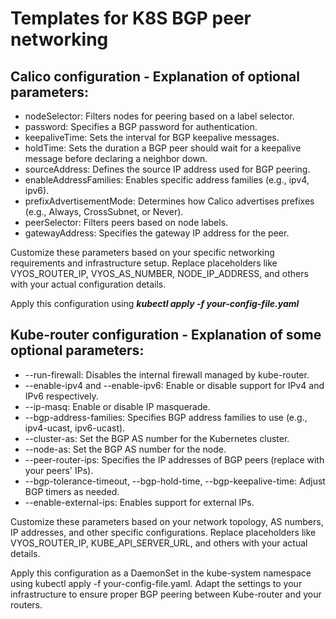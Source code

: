 # Templates for K8S BGP peer networking

## Calico configuration - Explanation of optional parameters: 

- nodeSelector: Filters nodes for peering based on a label selector.
- password: Specifies a BGP password for authentication.
- keepaliveTime: Sets the interval for BGP keepalive messages.
- holdTime: Sets the duration a BGP peer should wait for a keepalive message before declaring a neighbor down.
- sourceAddress: Defines the source IP address used for BGP peering.
- enableAddressFamilies: Enables specific address families (e.g., ipv4, ipv6).
- prefixAdvertisementMode: Determines how Calico advertises prefixes (e.g., Always, CrossSubnet, or Never).
- peerSelector: Filters peers based on node labels.
- gatewayAddress: Specifies the gateway IP address for the peer.

Customize these parameters based on your specific networking requirements and infrastructure setup. Replace placeholders like VYOS_ROUTER_IP, VYOS_AS_NUMBER, NODE_IP_ADDRESS, and others with your actual configuration details.

Apply this configuration using ***kubectl apply -f your-config-file.yaml***


## Kube-router configuration - Explanation of some optional parameters:

- --run-firewall: Disables the internal firewall managed by kube-router.
- --enable-ipv4 and --enable-ipv6: Enable or disable support for IPv4 and IPv6 respectively.
- --ip-masq: Enable or disable IP masquerade.
- --bgp-address-families: Specifies BGP address families to use (e.g., ipv4-ucast, ipv6-ucast).
- --cluster-as: Set the BGP AS number for the Kubernetes cluster.
- --node-as: Set the BGP AS number for the node.
- --peer-router-ips: Specifies the IP addresses of BGP peers (replace with your peers' IPs).
- --bgp-tolerance-timeout, --bgp-hold-time, --bgp-keepalive-time: Adjust BGP timers as needed.
- --enable-external-ips: Enables support for external IPs.

Customize these parameters based on your network topology, AS numbers, IP addresses, and other specific configurations. Replace placeholders like VYOS_ROUTER_IP, KUBE_API_SERVER_URL, and others with your actual details.

Apply this configuration as a DaemonSet in the kube-system namespace using kubectl apply -f your-config-file.yaml. Adapt the settings to your infrastructure to ensure proper BGP peering between Kube-router and your routers.
